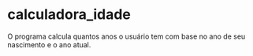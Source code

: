 # calculadora_idade
O programa calcula quantos anos o usuário tem com base no ano de seu nascimento e o ano atual.
